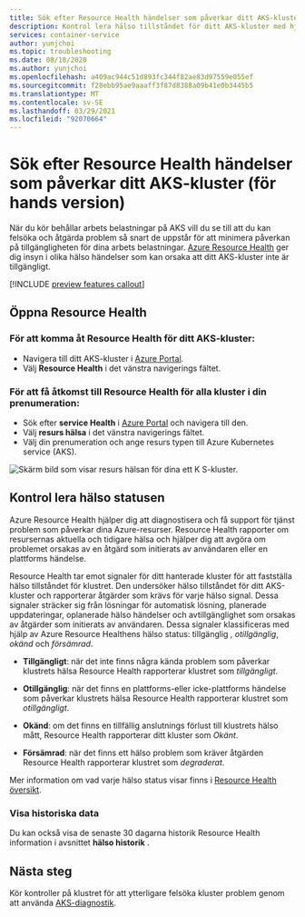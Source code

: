 ```yaml
---
title: Sök efter Resource Health händelser som påverkar ditt AKS-kluster (för hands version)
description: Kontrol lera hälso tillståndet för ditt AKS-kluster med hjälp av Azure Resource Health.
services: container-service
author: yunjchoi
ms.topic: troubleshooting
ms.date: 08/18/2020
ms.author: yunjchoi
ms.openlocfilehash: a409ac944c51d893fc344f82ae83d97559e055ef
ms.sourcegitcommit: f28ebb95ae9aaaff3f87d8388a09b41e0b3445b5
ms.translationtype: MT
ms.contentlocale: sv-SE
ms.lasthandoff: 03/29/2021
ms.locfileid: "92070664"
---
```

# <a name="check-for-resource-health-events-impacting-your-aks-cluster-preview"></a>Sök efter Resource Health händelser som påverkar ditt AKS-kluster (för hands version)


När du kör behållar arbets belastningar på AKS vill du se till att du kan felsöka och åtgärda problem så snart de uppstår för att minimera påverkan på tillgängligheten för dina arbets belastningar. [Azure Resource Health](../service-health/resource-health-overview.md) ger dig insyn i olika hälso händelser som kan orsaka att ditt AKS-kluster inte är tillgängligt.

[!INCLUDE [preview features callout](./includes/preview/preview-callout.md)]

## <a name="open-resource-health"></a>Öppna Resource Health

### <a name="to-access-resource-health-for-your-aks-cluster"></a>För att komma åt Resource Health för ditt AKS-kluster:

- Navigera till ditt AKS-kluster i [Azure Portal](https://portal.azure.com).
- Välj **Resource Health** i det vänstra navigerings fältet.

### <a name="to-access-resource-health-for-all-clusters-on-your-subscription"></a>För att få åtkomst till Resource Health för alla kluster i din prenumeration:

- Sök efter **service Health** i [Azure Portal](https://portal.azure.com) och navigera till den.
- Välj **resurs hälsa** i det vänstra navigerings fältet.
- Välj din prenumeration och ange resurs typen till Azure Kubernetes service (AKS).

![Skärm bild som visar resurs hälsan för dina ett K S-kluster.](./media/aks-resource-health/resource-health-check.png)

## <a name="check-the-health-status"></a>Kontrol lera hälso statusen

Azure Resource Health hjälper dig att diagnostisera och få support för tjänst problem som påverkar dina Azure-resurser. Resource Health rapporter om resursernas aktuella och tidigare hälsa och hjälper dig att avgöra om problemet orsakas av en åtgärd som initierats av användaren eller en plattforms händelse.

Resource Health tar emot signaler för ditt hanterade kluster för att fastställa hälso tillståndet för klustret. Den undersöker hälso tillståndet för ditt AKS-kluster och rapporterar åtgärder som krävs för varje hälso signal. Dessa signaler sträcker sig från lösningar för automatisk lösning, planerade uppdateringar, oplanerade hälso händelser och avtillgänglighet som orsakas av åtgärder som initierats av användaren. Dessa signaler klassificeras med hjälp av Azure Resource Healthens hälso status: tillgänglig *,* *otillgänglig*, *okänd* och *försämrad*.

- **Tillgängligt**: när det inte finns några kända problem som påverkar klustrets hälsa Resource Health rapporterar klustret som *tillgängligt*.

- **Otillgänglig**: när det finns en plattforms-eller icke-plattforms händelse som påverkar klustrets hälsa Resource Health rapporterar klustret som *otillgängligt*.

- **Okänd**: om det finns en tillfällig anslutnings förlust till klustrets hälso mått, Resource Health rapporterar ditt kluster som *Okänt*.

- **Försämrad**: när det finns ett hälso problem som kräver åtgärden Resource Health rapporterar klustret som *degraderat*.

Mer information om vad varje hälso status visar finns i [Resource Health översikt](../service-health/resource-health-overview.md#health-status).

### <a name="view-historical-data"></a>Visa historiska data

Du kan också visa de senaste 30 dagarna historik Resource Health information i avsnittet **hälso historik** .

## <a name="next-steps"></a>Nästa steg

Kör kontroller på klustret för att ytterligare felsöka kluster problem genom att använda [AKS-diagnostik](./concepts-diagnostics.md).